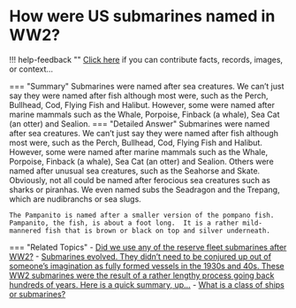 # How were US submarines named in WW2?

!!! help-feedback ""
    <a href="/feedback/" data-feedback-link>Click here</a>
    if you can contribute facts, records, images, or context…

<a id="summary"></a>
=== "Summary"
    Submarines were named after sea creatures. We can’t just say they were named after fish although most were, such as the Perch, Bullhead, Cod, Flying Fish and Halibut. However, some were named after marine mammals such as the Whale, Porpoise, Finback (a whale), Sea Cat (an otter) and Sealion.
=== "Detailed Answer"
    Submarines were named after sea creatures.  We can’t just say they were named after fish although most were, such as the Perch, Bullhead, Cod, Flying Fish and Halibut.  However, some were named after marine mammals such as the Whale, Porpoise, Finback (a whale), Sea Cat (an otter) and Sealion.  Others were named after unusual sea creatures, such as the Seahorse and Skate.  Obviously, not all could be named after ferocious sea creatures such as sharks or piranhas.  We even named subs the Seadragon and the Trepang, which are nudibranchs or sea slugs.

    The Pampanito is named after a smaller version of the pompano fish.  Pampanito, the fish, is about a foot long.  It is a rather mild-mannered fish that is brown or black on top and silver underneath.
=== "Related Topics"
    - [Did we use any of the reserve fleet submarines after WW2?](./did-we-use-any-of-the-reserve-fleet-submarines-after-ww2.md#summary)
    - [Submarines evolved. They didn’t need to be conjured up out of someone’s imagination as fully formed vessels in the 1930s and 40s. These WW2 submarines were the result of a rather lengthy process going back hundreds of years. Here is a quick summary, up…](./submarines-evolved-they-didnt-need-to-be-conjured-up-out-of-someones-imagination.md#summary)
    - [What is a class of ships or submarines?](./what-is-a-class-of-ships-or-submarines.md#summary)
